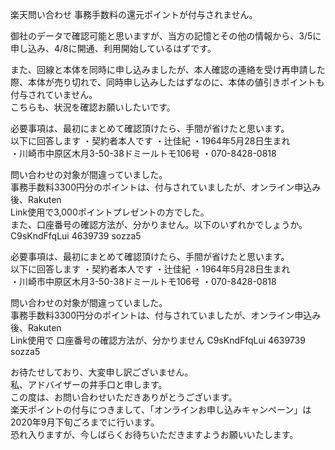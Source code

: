 楽天問い合わせ 事務手数料の還元ポイントが付与されません。

御社のデータで確認可能と思いますが、当方の記憶とその他の情報から、3/5に申し込み、4/8に開通、利用開始しているはずです。

また、回線と本体を同時に申し込みましたが、本人確認の連絡を受け再申請した際、本体が売り切れで、同時申し込みしたはずなのに、本体の値引きポイントも付与されていません。  
こちらも、状況を確認お願いしたいです。  

必要事項は、最初にまとめて確認頂けたら、手間が省けたと思います。  
以下に回答します ・契約者本人です ・辻佳紀 ・1964年5月28日生まれ  
・川崎市中原区木月3-50-38ドミールトモ106号 ・070-8428-0818  

問い合わせの対象が間違っていました。  
事務手数料3300円分のポイントは、付与されていましたが、オンライン申込み後、Rakuten  
Link使用で3,000ポイントプレゼントの方でした。  
また、口座番号の確認方法が、分かりません。以下のいずれかでしょうか。  
C9sKndFfqLui 4639739 sozza5  

必要事項は、最初にまとめて確認頂けたら、手間が省けたと思います。  
以下に回答します ・契約者本人です ・辻佳紀 ・1964年5月28日生まれ  
・川崎市中原区木月3-50-38ドミールトモ106号 ・070-8428-0818  

問い合わせの対象が間違っていました。  
事務手数料3300円分のポイントは、付与されていましたが、オンライン申込み後、Rakuten  
Link使用で 口座番号の確認方法が、分かりません C9sKndFfqLui 4639739  
sozza5  

お待たせしており、大変申し訳ございません。  
私、アドバイザーの井手口と申します。  
この度は、お問い合わせいただきありがとうございます。  
楽天ポイントの付与につきまして、「オンラインお申し込みキャンペーン」は2020年9月下旬ごろまでに行います。  
恐れ入りますが、今しばらくお待ちいただきますようお願いいたします。